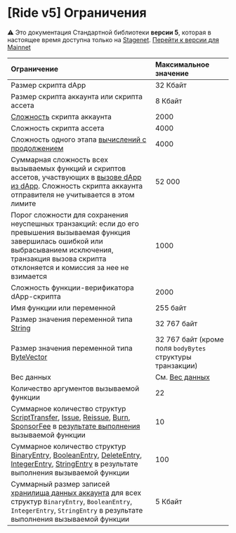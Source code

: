 # [Ride v5] Ограничения

:warning: Это документация Стандартной библиотеки **версии 5**, которая в настоящее время доступна только на [Stagenet](/ru/blockchain/blockchain-network/). [Перейти к версии для Mainnet](/ru/ride/limits/)

| Ограничение | Максимальное значение |
| :--- | :--- |
| Размер скрипта dApp | 32 Кбайт |
| Размер скрипта аккаунта или скрипта ассета | 8 Кбайт |
| [Сложность](/ru/ride/base-concepts/complexity) скрипта аккаунта | 2000 |
| Сложность скрипта ассета | 4000 |
| Сложность одного этапа [вычислений с продолжением](/ru/ride/advanced/continuation) | 4000 |
| Суммарная сложность всех вызываемых функций и скриптов ассетов, участвующих в [вызове dApp из dApp](/ru/ride/advanced/dapp-to-dapp). Сложность скрипта аккаунта отправителя не учитывается в этом лимите | 52&nbsp;000 |
| Порог сложности для сохранения неуспешных транзакций: если до его превышения вызываемая функция завершилась ошибкой или выбрасыванием исключения, транзакция вызова скрипта отклоняется и комиссия за нее не взимается | 1000 |
| Сложность функции-верификатора dApp-скрипта | 2000 |
| Имя функции или переменной | 255 байт |
| Размер значения переменной типа [String](/ru/ride/v5/data-types/string) | 32&nbsp;767 байт |
| Размер значения переменной типа [ByteVector](/ru/ride/v5/data-types/byte-vector) | 32&nbsp;767 байт (кроме поля `bodyBytes` структуры транзакции) |
| Вес данных | См. [Вес данных](/ru/ride/v5/limits/weight) |
| Количество аргументов вызываемой функции | 22 |
| Суммарное количество структур [ScriptTransfer](/ru/ride/v5/structures/script-actions/script-transfer), [Issue](/ru/ride/v5/structures/script-actions/issue), [Reissue](/ru/ride/v5/structures/script-actions/reissue), [Burn](/ru/ride/v5/structures/script-actions/burn), [SponsorFee](/ru/ride/v5/structures/script-actions/sponsor-fee) в [результате выполнения](/ru/ride/v5/functions/callable-function#резуnьтат-выпоnнения-2) вызываемой функции | 10 |
| Суммарное количество структур [BinaryEntry](/ru/ride/v5/structures/script-actions/binary-entry), [BooleanEntry](/ru/ride/v5/structures/script-actions/boolean-entry), [DeleteEntry](/ru/ride/v5/structures/script-actions/delete-entry), [IntegerEntry](/ru/ride/v5/structures/script-actions/int-entry), [StringEntry](/ru/ride/v5/structures/script-actions/string-entry) в результате выполнения вызываемой функции | 100 |
| Суммарный размер записей [хранилища данных аккаунта](/ru/blockchain/account/account-data-storage) для всех структур `BinaryEntry`, `BooleanEntry`, `IntegerEntry`, `StringEntry` в результате выполнения вызываемой функции | 5 Кбайт |
